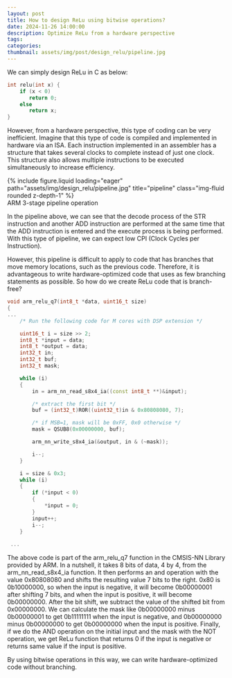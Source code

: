 ```yaml
---
layout: post
title: How to design ReLu using bitwise operations?
date: 2024-11-26 14:00:00
description: Optimize ReLu from a hardware perspective
tags:
categories:
thumbnail: assets/img/post/design_relu/pipeline.jpg
---
```


We can simply design ReLu in C as below:
```c++
int relu(int x) {
	if (x < 0) 
	   return 0;
	else
	   return x;
}
```

However, from a hardware perspective, this type of coding can be very inefficient.
Imagine that this type of code is compiled and implemented in hardware via an ISA.
Each instruction implemented in an assembler has a structure that takes several clocks to complete instead of just one clock. This structure also allows multiple instructions to be executed simultaneously to increase efficiency.

<div class="row">
    <div class="col-sm mt-3 mt-md-0">
        {% include figure.liquid loading="eager" path="assets/img/design_relu/pipeline.jpg" title="pipeline" class="img-fluid rounded z-depth-1" %}
    </div>
</div>
<div class="caption">
    ARM 3-stage pipeline operation
</div>

In the pipeline above, we can see that the decode process of the STR instruction and another ADD instruction are performed at the same time that the ADD instruction is entered and the execute process is being performed. With this type of pipeline, we can expect low CPI (Clock Cycles per Instruction).
 
However, this pipeline is difficult to apply to code that has branches that move memory locations, such as the previous code. Therefore, it is advantageous to write hardware-optimized code that uses as few branching statements as possible. So how do we create ReLu code that is branch-free?
```c++
void arm_relu_q7(int8_t *data, uint16_t size)
{
...
    /* Run the following code for M cores with DSP extension */

    uint16_t i = size >> 2;
    int8_t *input = data;
    int8_t *output = data;
    int32_t in;
    int32_t buf;
    int32_t mask;

    while (i)
    {
        in = arm_nn_read_s8x4_ia((const int8_t **)&input);

        /* extract the first bit */
        buf = (int32_t)ROR((uint32_t)in & 0x80808080, 7);

        /* if MSB=1, mask will be 0xFF, 0x0 otherwise */
        mask = QSUB8(0x00000000, buf);

        arm_nn_write_s8x4_ia(&output, in & (~mask));

        i--;
    }

    i = size & 0x3;
    while (i)
    {
        if (*input < 0)
        {
            *input = 0;
        }
        input++;
        i--;
    }
    
 ...
```

The above code is part of the arm_relu_q7 function in the CMSIS-NN Library provided by ARM.
In a nutshell, it takes 8 bits of data, 4 by 4, from the arm_nn_read_s8x4_ia function.
It then performs an and operation with the value 0x80808080 and shifts the resulting value 7 bits to the right. 0x80 is 0b10000000, so when the input is negative, it will become 0b00000001 after shifting 7 bits, and when the input is positive, it will become 0b00000000.
After the bit shift, we subtract the value of the shifted bit from 0x00000000. We can calculate the mask like 0b00000000 minus 0b00000001 to get 0b11111111 when the input is negative, and 0b00000000 minus 0b00000000 to get 0b00000000 when the input is positive.
Finally, if we do the AND operation on the initial input and the mask with the NOT operation, we get ReLu function that returns 0 if the input is negative or returns same value if the input is positive.
 
By using bitwise operations in this way, we can write hardware-optimized code without branching.
